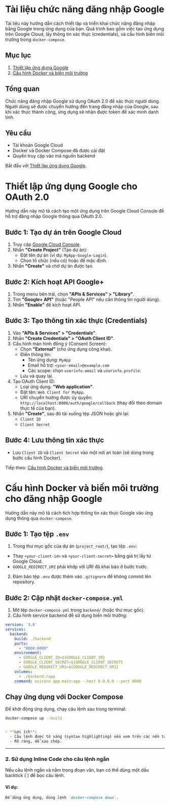 # Tài liệu chức năng đăng nhập Google

Tài liệu này hướng dẫn cách thiết lập và triển khai chức năng đăng nhập bằng Google trong ứng dụng của bạn. Quá trình bao gồm việc tạo ứng dụng trên Google Cloud, lấy thông tin xác thực (credentials), và cấu hình biến môi trường trong `docker-compose`.

## Mục lục
1. [Thiết lập ứng dụng Google](./setup_google_app.md)
2. [Cấu hình Docker và biến môi trường](./docker_config.md)

## Tổng quan
Chức năng đăng nhập Google sử dụng OAuth 2.0 để xác thực người dùng. Người dùng sẽ được chuyển hướng đến trang đăng nhập của Google, sau khi xác thực thành công, ứng dụng sẽ nhận được token để xác minh danh tính.

## Yêu cầu
- Tài khoản Google Cloud
- Docker và Docker Compose đã được cài đặt
- Quyền truy cập vào mã nguồn backend

Bắt đầu với [Thiết lập ứng dụng Google](./setup_google_app.md).

# Thiết lập ứng dụng Google cho OAuth 2.0

Hướng dẫn này mô tả cách tạo một ứng dụng trên Google Cloud Console để hỗ trợ đăng nhập Google thông qua OAuth 2.0.

## Bước 1: Tạo dự án trên Google Cloud
1. Truy cập [Google Cloud Console](https://console.cloud.google.com/).
2. Nhấn **"Create Project"** (Tạo dự án):
   - Đặt tên dự án (ví dụ: `MyApp-Google-Login`).
   - Chọn tổ chức (nếu có) hoặc để mặc định.
3. Nhấn **"Create"** và chờ dự án được tạo.

## Bước 2: Kích hoạt API Google+
1. Trong menu bên trái, chọn **"APIs & Services" > "Library"**.
2. Tìm **"Google+ API"** (hoặc "People API" nếu cần thông tin người dùng).
3. Nhấn **"Enable"** để kích hoạt API.

## Bước 3: Tạo thông tin xác thực (Credentials)
1. Vào **"APIs & Services" > "Credentials"**.
2. Nhấn **"Create Credentials" > "OAuth Client ID"**.
3. Cấu hình màn hình đồng ý (Consent Screen):
   - Chọn **"External"** (cho ứng dụng công khai).
   - Điền thông tin:
     - Tên ứng dụng: `MyApp`
     - Email hỗ trợ: `<your-email>@example.com`
     - Các scope: chọn `userinfo.email` và `userinfo.profile`.
   - Lưu và quay lại.
4. Tạo OAuth Client ID:
   - Loại ứng dụng: **"Web application"**.
   - Đặt tên: `Web Client for MyApp`.
   - URI chuyển hướng được ủy quyền: `http://localhost:8000/auth/google/callback` (thay đổi theo domain thực tế của bạn).
5. Nhấn **"Create"**, sau đó tải xuống tệp JSON hoặc ghi lại:
   - `Client ID`
   - `Client Secret`

## Bước 4: Lưu thông tin xác thực
- Lưu `Client ID` và `Client Secret` vào một nơi an toàn (sẽ dùng trong bước cấu hình Docker).

Tiếp theo: [Cấu hình Docker và biến môi trường](./docker_config.md).

# Cấu hình Docker và biến môi trường cho đăng nhập Google

Hướng dẫn này mô tả cách tích hợp thông tin xác thực Google vào ứng dụng thông qua `docker-compose`.

## Bước 1: Tạo tệp `.env`
1. Trong thư mục gốc của dự án (`project_root/`), tạo tệp `.env`:

- Thay `<your-client-id>` và `<your-client-secret>` bằng giá trị lấy từ Google Cloud.
- `GOOGLE_REDIRECT_URI` phải khớp với URI đã khai báo ở bước trước.

2. Đảm bảo tệp `.env` được thêm vào `.gitignore` để không commit lên repository.

## Bước 2: Cập nhật `docker-compose.yml`
1. Mở tệp `docker-compose.yml` trong `backend/` (hoặc thư mục gốc).
2. Cấu hình service backend để sử dụng biến môi trường:
```yaml
version: '3.8'
services:
  backend:
    build: ./backend
    ports:
      - "8000:8000"
    environment:
      - GOOGLE_CLIENT_ID=${GOOGLE_CLIENT_ID}
      - GOOGLE_CLIENT_SECRET=${GOOGLE_CLIENT_SECRET}
      - GOOGLE_REDIRECT_URI=${GOOGLE_REDIRECT_URI}
    volumes:
      - ./backend:/app
    command: uvicorn app.main:app --host 0.0.0.0 --port 8000
```
## Chạy ứng dụng với Docker Compose

Để khởi động ứng dụng, chạy câu lệnh sau trong terminal:

```bash
docker-compose up --build


- **Lợi ích**: 
  - Câu lệnh được tô sáng (syntax highlighting) nếu xem trên các nền tảng như GitHub, GitLab.
  - Rõ ràng, dễ sao chép.
```
---

### 2. Sử dụng Inline Code cho câu lệnh ngắn
Nếu câu lệnh ngắn và nằm trong đoạn văn, bạn có thể dùng một dấu backtick (`) để bọc câu lệnh.

#### Ví dụ:
```markdown
Để dừng ứng dụng, dùng lệnh `docker-compose down`.
```
